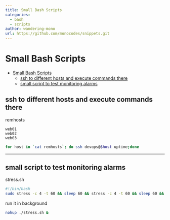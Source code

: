 ```yaml
---
title: Small Bash Scripts
categories:
  - bash
  - scripts
author: wandering-mono
url: https://github.com/monocodes/snippets.git
---
```


# Small Bash Scripts

- [Small Bash Scripts](#small-bash-scripts)
  - [ssh to different hosts and execute commands there](#ssh-to-different-hosts-and-execute-commands-there)
  - [small script to test monitoring alarms](#small-script-to-test-monitoring-alarms)

## ssh to different hosts and execute commands there

remhosts

```properties
web01
web02
web03
```

```sh
for host in `cat remhosts`; do ssh devops@$host uptime;done
```

---

## small script to test monitoring alarms

stress.sh

```sh
#!/bin/bash
sudo stress -c 4 -t 60 && sleep 60 && stress -c 4 -t 60 && sleep 60 && stress -c 4 -t 360 && sleep  && stress -c 4 -t 460 && sleep 30 && stress -c 4 -t 360 && sleep 60
```

run it in background

```sh
nohup ./stress.sh &
```
